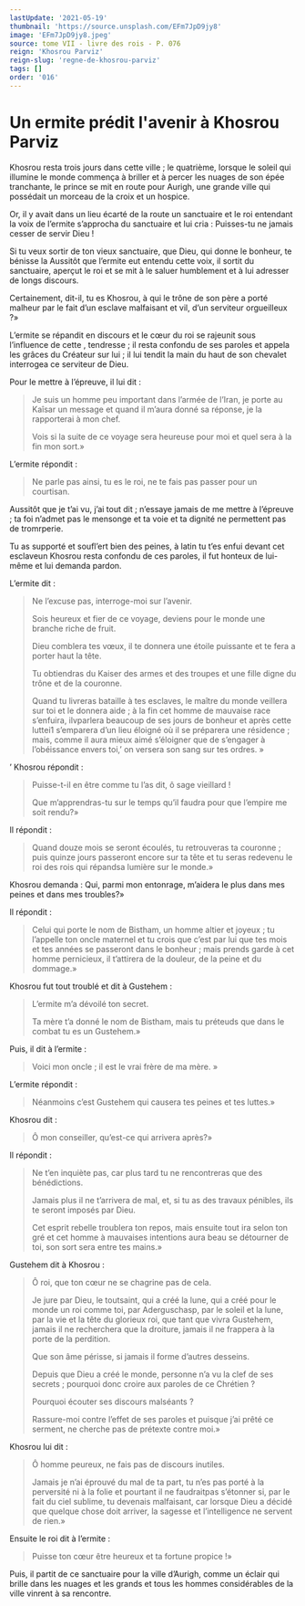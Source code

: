 ```yaml
---
lastUpdate: '2021-05-19'
thumbnail: 'https://source.unsplash.com/EFm7JpD9jy8'
image: 'EFm7JpD9jy8.jpeg'
source: tome VII - livre des rois - P. 076
reign: 'Khosrou Parviz'
reign-slug: 'regne-de-khosrou-parviz'
tags: []
order: '016'
---
```


# Un ermite prédit l'avenir à Khosrou Parviz

Khosrou resta trois jours dans cette ville ; le quatrième, lorsque le soleil qui illumine le monde commença à briller et à percer les nuages de son épée tranchante, le prince se mit en route pour Aurigh, une grande ville qui possédait un morceau de la croix et un hospice.

Or, il y avait dans un lieu écarté de la route un sanctuaire et le roi entendant la voix de l’ermite s’approcha du sanctuaire et lui cria : Puisses-tu ne jamais cesser de servir Dieu !

Si tu veux sortir de ton vieux sanctuaire, que Dieu, qui donne le bonheur, te bénisse la Aussitôt que l’ermite eut entendu cette voix, il sortit du sanctuaire, aperçut le roi et se mit à le saluer humblement et à lui adresser de longs discours.

Certainement, dit-il, tu es Khosrou, à qui le trône de son père a porté malheur par le fait d’un esclave malfaisant et vil, d’un serviteur orgueilleux ?»

L’ermite se répandit en discours et le cœur du roi se rajeunit sous l’influence de cette
, tendresse ; il resta confondu de ses paroles et appela les grâces du Créateur sur lui ; il lui tendit la main du haut de son chevalet interrogea ce serviteur de Dieu.

Pour le mettre à l’épreuve, il lui dit :

> Je suis un homme peu important dans l’armée de l’Iran, je porte au Kaîsar un message et quand il m’aura donné sa réponse, je la rapporterai à mon chef.
>
> Vois si la suite de ce voyage sera heureuse pour moi et quel sera à la fin mon sort.»

L’ermite répondit :

> Ne parle pas ainsi, tu es le roi, ne te fais pas passer pour un courtisan.

Aussitôt que je t’ai vu, j’ai tout dit ; n’essaye jamais de me mettre à l’épreuve ; ta foi n’admet pas le mensonge et ta voie et ta dignité ne permettent pas de tromrperie.

Tu as supporté et soufl’ert bien des peines, à latin tu t’es enfui devant cet esclaveun Khosrou resta confondu de ces paroles, il fut honteux de lui-même et lui demanda pardon.

L’ermite dit :

> Ne l’excuse pas, interroge-moi sur l’avenir.
>
> Sois heureux et fier de ce voyage, deviens pour le monde une branche riche de fruit.
>
> Dieu comblera tes vœux, il te donnera une étoile puissante et te fera a porter haut la tête.
>
> Tu obtiendras du Kaiser des armes et des troupes et une fille digne du trône et de la couronne.
>
> Quand tu livreras bataille à tes esclaves, le maître du monde veillera sur toi et le donnera aide ; à la fin cet homme de mauvaise race s’enfuira, ilvparlera beaucoup de ses jours de bonheur et après cette luttei1 s’emparera d’un lieu éloigné où il se préparera une résidence ; mais, comme il aura mieux aimé s’éloigner que de s’engager à l’obéissance envers toi,’ on versera son sang sur tes ordres. »

’
Khosrou répondit :

> Puisse-t-il en être comme tu l’as dit, ô sage vieillard !
>
> Que m’apprendras-tu sur le temps qu’il faudra pour que l’empire me soit rendu?»

Il répondit :

> Quand douze mois se seront écoulés, tu retrouveras ta couronne ; puis quinze jours passeront encore sur ta tête et tu seras redevenu le roi des rois qui répandsa lumière sur le monde.»

Khosrou demanda : Qui, parmi mon entonrage, m’aidera le plus dans mes peines et dans mes troubles?»

Il répondit :

> Celui qui porte le nom de Bistham, un homme altier et joyeux ; tu l’appelle ton oncle maternel et tu crois que c’est par lui que tes mois et tes années se passeront dans le bonheur ; mais prends garde à cet homme pernicieux, il t’attirera de la douleur, de la peine et du dommage.»

Khosrou fut tout troublé et dit à Gustehem :

> L’ermite m’a dévoilé ton secret.
>
> Ta mère t’a donné le nom de Bistham, mais tu préteuds que dans le combat tu es un Gustehem.»

Puis, il dit à l’ermite :

> Voici mon oncle ; il est le vrai frère de ma mère. »

L’ermite répondit :

> Néanmoins c’est Gustehem qui causera tes peines et tes luttes.»

Khosrou dit :

> Ô mon conseiller, qu’est-ce qui arrivera après?»

Il répondit :

> Ne t’en inquiète pas, car plus tard tu ne rencontreras que des bénédictions.
>
> Jamais plus il ne t’arrivera de mal, et, si tu as des travaux pénibles, ils te seront imposés par Dieu.
>
> Cet esprit rebelle troublera ton repos, mais ensuite tout ira selon ton gré et cet homme à mauvaises intentions aura beau se détourner de toi, son sort sera entre tes mains.»

Gustehem dit à Khosrou :

> Ô roi, que ton cœur ne se chagrine pas de cela.
>
> Je jure par Dieu, le toutsaint, qui a créé la lune, qui a créé pour le monde un roi comme toi, par Aderguschasp, par le soleil et la lune, par la vie et la tête du glorieux roi, que tant que vivra Gustehem, jamais il ne recherchera que la droiture, jamais il ne frappera à la porte de la perdition.
>
> Que son âme périsse, si jamais il forme d’autres desseins.
>
> Depuis que Dieu a créé le monde, personne n’a vu la clef de ses secrets ; pourquoi donc croire aux paroles de ce Chrétien ?
>
> Pourquoi écouter ses discours malséants ?
>
> Rassure-moi contre l’effet de ses paroles et puisque j’ai prêté ce serment, ne cherche pas de prétexte contre moi.»

Khosrou lui dit :

> Ô homme peureux, ne fais pas de discours inutiles.
>
> Jamais je n’ai éprouvé du mal de ta part, tu n’es pas porté à la perversité ni à la folie et pourtant il ne faudraitpas s’étonner si, par le fait du ciel sublime, tu devenais malfaisant, car lorsque Dieu a décidé que quelque chose doit arriver, la sagesse et l’intelligence ne servent de rien.»

Ensuite le roi dit à l’ermite :

> Puisse ton cœur être heureux et ta fortune propice !»

Puis, il partit de ce sanctuaire pour la ville d’Aurigh, comme un éclair qui brille dans les nuages et les grands et tous les hommes considérables de la ville vinrent à sa rencontre.
